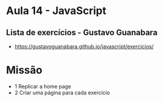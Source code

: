 # Aula 14 - JavaScript
## Lista de exercícios - Gustavo Guanabara
- https://gustavoguanabara.github.io/javascript/exercicios/

# Missão
- 1 Replicar a home page
- 2 Criar uma página para cada exercício
